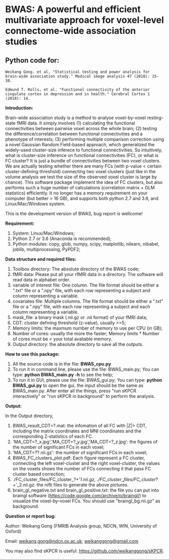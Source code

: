 # BWAS: A powerful and efficient multivariate approach for voxel-level connectome-wide association studies

## **Python code for:**

```
Weikang Gong. et al, "Statistical testing and power analysis for brain-wide association study." Medical image analysis 47 (2018): 15-30.

Edmund T. Rolls, et al. "Functional connectivity of the anterior cingulate cortex in depression and in health." Cerebral Cortex 1 (2018): 14.
```

**Introduction:**

Brain-wide association study is a method to analyse voxel-by-voxel resting-state fMRI data. It simply involves (1) calculating the functional connectivities between pairwise voxel across the whole brain; (2) testing the difference/correlation between functional connectivities and a phenotype of interests; (3) performing multiple comparison correction using a novel Gaussian Random Field-based approach, which generalized the widely-used cluster-size inferece to functional connectivities. So intuitively, what is cluster-size inference on functional connectivities (FC), or what is FC cluster? It is just a bundle of connectivities between two voxel clusters. We are actually testing whether there are many FCs (with p-value < certain cluster-defining threshold) connecting two voxel clusters (just like in the volume analysis we test the size of the observed voxel cluster is large by chance). This software package implement the idea of FC clusters, but also performs such a huge number of calculations (correlation matrix + GLM statistics) efficiently. It no longer has a memory requirement on your computer (but better $>$ 16 GB), and supports both python 2.7 and 3.6, and Linux/Mac/Windows system.

This is the development version of BWAS, bug report is wellcome!

**Requirement:**
1. System: Linux/Mac/Windows;
2. Python 2.7 or 3.6 (Anaconda is recommended);
3. Python modules: copy, glob, numpy, scipy, matplotlib, nilearn, nibabel, joblib, multiprocessing, PyPDF2;


**Data structure and required files:**
1. Toolbox directory: The absolute directory of the BWAS code;
2. fMRI data: Please put all your rfMRI data in a directory. The software will read data in alphabet order.
3. variable of interest file: One column. The file format should be either a ".txt" file or a ".npy" file, with each row representing a subject and column representing a variable.
4. covariates file: Multiple columns. The file format should be either a ".txt" file or a ".npy" file, with each row representing a subject and each column representing a variable.
5. mask_file: a binary mask (.nii.gz or .nii format) of your fMRI data;
6. CDT: cluster defining threshold (z-value), usually >=5;
7. Memory limits: the maxmum number of memory to use per CPU (in GB);
8. Number of cores: usually the more the faster; Memory limits * Number of cores must be < your total avaliable memory.
9. Output directory: the absolute directory to save all the outputs.

**How to use this package:**
1. All the source code is in the file: **BWAS_cpu.py**
2. To run it in command line, please use the file: BWAS_main.py; You can type: **python BWAS_main.py -h** to see the help;
3. To run it in GUI, please use the file: BWAS_gui.py; You can type: **python BWAS_gui.py** to open the gui, the input should be the same as BWAS_main.py. After enter all the things, press "run sKPCR interactively" or "run sKPCR in background" to perform the analysis.


**Output:**

In the Output directory, 
1. BWAS_result_CDT=?.mat: the infomation of all FC with |Z|> CDT, including the matrix coordinates and MNI coordinates and the corresponding Z-statistics of each FC.
2. 'MA_CDT=?_x.jpg','MA_CDT=?_y.jpg','MA_CDT=?_z.jpg': the figures of the number of significant FCs in each voxel;
3. 'MA_CDT=??.nii.gz': the number of significant FCs in each voxel;
4.  BWAS_FC_clusters_plot.pdf: Each figure represent a FC cluster, connecting the left voxel-cluster and the right voxel-cluster, the values on the voxels shows the number of FCs connecting it that pass FC cluster based correction;
5. ./FC_cluster_files/FC_cluster_?+'_1.nii.gz, ./FC_cluster_files/FC_cluster_?+'_2.nii.gz: the nifti files to generate the above pictures.
6. brain_gl_negative.txt and brain_gl_positive.txt: the file you can put into braingl software (https://code.google.com/archive/p/braingl/) to visualize the voxel-by-voxel FCs. You should use "braingl_bg.nii.gz" as background. 


**Question or report bug:**

Author: Weikang Gong (FMRIB Analysis group, NDCN, WIN, University of Oxford)

Email: weikang.gong@ndcn.ox.ac.uk; weikanggong@gmail.com


You may also find sKPCR is useful: https://github.com/weikanggong/sKPCR.

